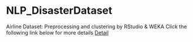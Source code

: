 # NLP_DisasterDataset
Airline Dataset: Preprocessing and clustering by RStudio & WEKA
Click the following link below for more details 
[Detail](https://kuanhunglindatascience.blogspot.com/search/label/Data%20Preprocessing?updated-max=2017-05-26T17:57:00-07:00&max-results=20&start=2&by-date=false)
